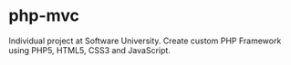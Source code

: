# php-mvc
Individual project at Software University. Create custom PHP Framework using PHP5, HTML5, CSS3 and JavaScript.
